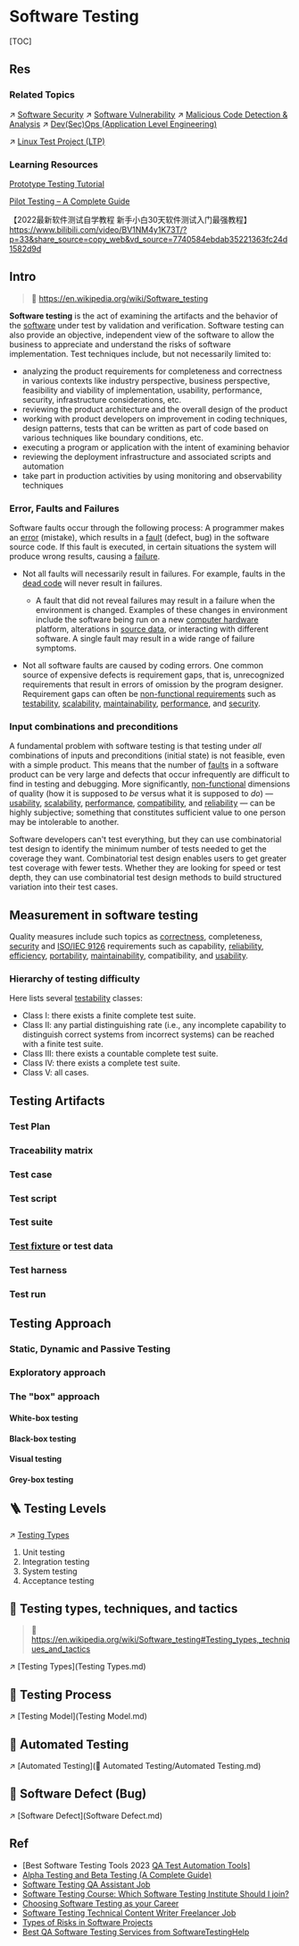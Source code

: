 # Software Testing

[TOC]



## Res
### Related Topics
↗ [Software Security](../../../../CyberSecurity/🏰%20Cybersecurity%20Basics%20&%20InfoSec/🍦%20Software%20Security/Software%20Security.md)
↗ [Software Vulnerability](../../../CyberSecurity/🏰%20Cybersecurity%20Basics%20&%20InfoSec/🍦%20Software%20Security/🐒%20Software%20Vulnerability/Software%20Vulnerability.md)
↗ [Malicious Code Detection & Analysis](../../../CyberSecurity/🏰%20Cybersecurity%20Basics%20&%20InfoSec/🍦%20Software%20Security/🪆%20Binary%20Engineering%20&%20Software%20Analysis/Malicious%20Code%20Detection%20&%20Software%20Analysis/Malicious%20Code%20Detection%20&%20Analysis.md)
↗ [Dev(Sec)Ops (Application Level Engineering)](../../☁️%20Cloud%20Computing%20&%20Cloud%20Native/Dev(Sec)Ops%20(Application%20Level%20Engineering)/Dev(Sec)Ops%20(Application%20Level%20Engineering).md)

↗ [Linux Test Project (LTP)](../../../🔑%20CS%20Core/🥷🏼%20Operating%20System%20(Engineering%20Part)/Linux%20(Derived%20From%20UNIX%20Family)/🔩%20Linux%20Kernel/🤤%20Linux%20Test%20Project%20(LTP)/Linux%20Test%20Project%20(LTP).md)


### Learning Resources
[Prototype Testing Tutorial](https://www.softwaretestinghelp.com/prototype-testing-tutorial/)

[Pilot Testing – A Complete Guide](https://www.softwaretestinghelp.com/what-is-pilot-testing/) 


【2022最新软件测试自学教程 新手小白30天软件测试入门最强教程】 https://www.bilibili.com/video/BV1NM4y1K73T/?p=33&share_source=copy_web&vd_source=7740584ebdab35221363fc24d1582d9d



## Intro
> 🔗 https://en.wikipedia.org/wiki/Software_testing

**Software testing** is the act of examining the artifacts and the behavior of the [software](https://en.wikipedia.org/wiki/Software) under test by validation and verification. Software testing can also provide an objective, independent view of the software to allow the business to appreciate and understand the risks of software implementation. Test techniques include, but not necessarily limited to:

- analyzing the product requirements for completeness and correctness in various contexts like industry perspective, business perspective, feasibility and viability of implementation, usability, performance, security, infrastructure considerations, etc.
- reviewing the product architecture and the overall design of the product
- working with product developers on improvement in coding techniques, design patterns, tests that can be written as part of code based on various techniques like boundary conditions, etc.
- executing a program or application with the intent of examining behavior
- reviewing the deployment infrastructure and associated scripts and automation
- take part in production activities by using monitoring and observability techniques


### Error, Faults and Failures
Software faults occur through the following process: A programmer makes an [error](https://en.wikipedia.org/wiki/Human_error) (mistake), which results in a [fault](https://en.wikipedia.org/wiki/Fault_(technology)) (defect, bug) in the software source code. If this fault is executed, in certain situations the system will produce wrong results, causing a [failure](https://en.wikipedia.org/wiki/Failure).

- Not all faults will necessarily result in failures. For example, faults in the [dead code](https://en.wikipedia.org/wiki/Dead_code) will never result in failures. 
  - A fault that did not reveal failures may result in a failure when the environment is changed. Examples of these changes in environment include the software being run on a new [computer hardware](https://en.wikipedia.org/wiki/Computer_hardware) platform, alterations in [source data](https://en.wikipedia.org/wiki/Source_data), or interacting with different software. A single fault may result in a wide range of failure symptoms.

- Not all software faults are caused by coding errors. One common source of expensive defects is requirement gaps, that is, unrecognized requirements that result in errors of omission by the program designer. Requirement gaps can often be [non-functional requirements](https://en.wikipedia.org/wiki/Non-functional_requirements) such as [testability](https://en.wikipedia.org/wiki/Software_testability), [scalability](https://en.wikipedia.org/wiki/Scalability), [maintainability](https://en.wikipedia.org/wiki/Maintainability), [performance](https://en.wikipedia.org/wiki/Computer_performance), and [security](https://en.wikipedia.org/wiki/Computer_security).


### Input combinations and preconditions
A fundamental problem with software testing is that testing under *all* combinations of inputs and preconditions (initial state) is not feasible, even with a simple product. This means that the number of [faults](https://en.wikipedia.org/wiki/Software_bug) in a software product can be very large and defects that occur infrequently are difficult to find in testing and debugging. More significantly, [non-functional](https://en.wikipedia.org/wiki/Non-functional_requirements) dimensions of quality (how it is supposed to *be* versus what it is supposed to *do*) — [usability](https://en.wikipedia.org/wiki/Usability), [scalability](https://en.wikipedia.org/wiki/Scalability), [performance](https://en.wikipedia.org/wiki/Computer_performance), [compatibility](https://en.wikipedia.org/wiki/Backward_compatibility), and [reliability](https://en.wikipedia.org/wiki/Reliability_(engineering)) — can be highly subjective; something that constitutes sufficient value to one person may be intolerable to another.

Software developers can't test everything, but they can use combinatorial test design to identify the minimum number of tests needed to get the coverage they want. Combinatorial test design enables users to get greater test coverage with fewer tests. Whether they are looking for speed or test depth, they can use combinatorial test design methods to build structured variation into their test cases.



## Measurement in software testing
Quality measures include such topics as [correctness](https://en.wikipedia.org/wiki/Correctness_(computer_science)), completeness, [security](https://en.wikipedia.org/wiki/Computer_security_audit) and [ISO/IEC 9126](https://en.wikipedia.org/wiki/ISO/IEC_9126) requirements such as capability, [reliability](https://en.wikipedia.org/wiki/Reliability_engineering), [efficiency](https://en.wikipedia.org/wiki/Algorithmic_efficiency), [portability](https://en.wikipedia.org/wiki/Porting), [maintainability](https://en.wikipedia.org/wiki/Maintainability), compatibility, and [usability](https://en.wikipedia.org/wiki/Usability).


### Hierarchy of testing difficulty
Here lists several [testability](https://en.wikipedia.org/wiki/Software_testability) classes:

- Class I: there exists a finite complete test suite.
- Class II: any partial distinguishing rate (i.e., any incomplete capability to distinguish correct systems from incorrect systems) can be reached with a finite test suite.
- Class III: there exists a countable complete test suite.
- Class IV: there exists a complete test suite.
- Class V: all cases.



## Testing Artifacts
### Test Plan


### Traceability matrix



### Test case



### Test script



### Test suite



### [Test fixture](https://en.wikipedia.org/wiki/Test_fixture) or test data



### Test harness



### Test run



## Testing Approach
### Static, Dynamic and Passive Testing



### Exploratory approach



### The "box" approach
#### White-box testing



#### Black-box testing



#### Visual testing



#### Grey-box testing



## 🪜 Testing Levels
↗️   [Testing Types](Testing%20Types/Testing%20Types.md)

1. Unit testing
2. Integration testing
3. System testing
4. Acceptance testing



## 📡 Testing types, techniques, and tactics
> 🔗 https://en.wikipedia.org/wiki/Software_testing#Testing_types,_techniques_and_tactics



↗️   [Testing Types](Testing Types.md) 



## 🌊 Testing Process

↗️ [Testing Model](Testing Model.md) 



## 🤖 Automated Testing

↗️ [Automated Testing](🤖 Automated Testing/Automated Testing.md) 



## 🐛 Software Defect (Bug)

↗️  [Software Defect](Software Defect.md) 



## Ref
- [Best Software Testing Tools 2023 [QA Test Automation Tools\]](https://www.softwaretestinghelp.com/tools/)
- [Alpha Testing and Beta Testing (A Complete Guide)](https://www.softwaretestinghelp.com/what-is-alpha-testing-beta-testing/)
- [Software Testing QA Assistant Job](https://www.softwaretestinghelp.com/software-testing-qa-assistant-job/)
- [Software Testing Course: Which Software Testing Institute Should I join?](https://www.softwaretestinghelp.com/which-software-testing-institute-should-i-join/)
- [Choosing Software Testing as your Career](https://www.softwaretestinghelp.com/choosing-software-testing-as-your-career/)
- [Software Testing Technical Content Writer Freelancer Job](https://www.softwaretestinghelp.com/software-testing-technical-content-writer-freelancer-job/)
- [Types of Risks in Software Projects](https://www.softwaretestinghelp.com/types-of-risks-in-software-projects/)
- [Best QA Software Testing Services from SoftwareTestingHelp](https://www.softwaretestinghelp.com/best-qa-software-testing-service-provider-company/)

[🤔 常见的二十种软件测试方法详解（史上最全） | cnblog]: https://www.cnblogs.com/ybqjymy/p/16727372.html
